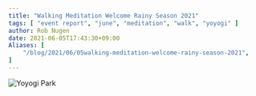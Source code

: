 ```yaml
---
title: "Walking Meditation Welcome Rainy Season 2021"
tags: [ "event report", "june", "meditation", "walk", "yoyogi" ]
author: Rob Nugen
date: 2021-06-05T17:43:30+09:00
Aliases: [
    "/blog/2021/06/05walking-meditation-welcome-rainy-season-2021",
]
---
```


<img
src="//b.robnugen.com/events/2021/2021_may_22_yoyogi_park.jpeg"
alt="Yoyogi Park"
class="title" />
